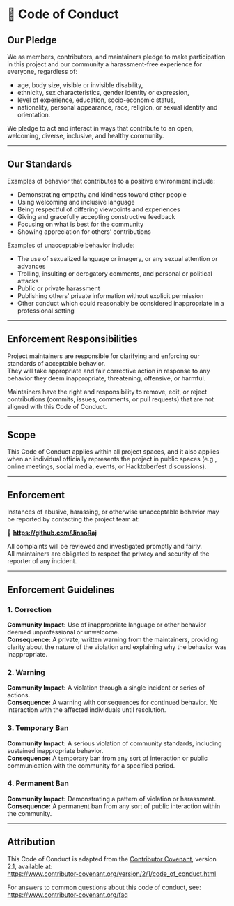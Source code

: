 # 📜 Code of Conduct

## Our Pledge

We as members, contributors, and maintainers pledge to make participation in this project and our community a harassment-free experience for everyone, regardless of:
- age, body size, visible or invisible disability,
- ethnicity, sex characteristics, gender identity or expression,
- level of experience, education, socio-economic status,
- nationality, personal appearance, race, religion, or sexual identity and orientation.

We pledge to act and interact in ways that contribute to an open, welcoming, diverse, inclusive, and healthy community.

---

## Our Standards

Examples of behavior that contributes to a positive environment include:

- Demonstrating empathy and kindness toward other people  
- Using welcoming and inclusive language  
- Being respectful of differing viewpoints and experiences  
- Giving and gracefully accepting constructive feedback  
- Focusing on what is best for the community  
- Showing appreciation for others’ contributions  

Examples of unacceptable behavior include:

- The use of sexualized language or imagery, or any sexual attention or advances  
- Trolling, insulting or derogatory comments, and personal or political attacks  
- Public or private harassment  
- Publishing others’ private information without explicit permission  
- Other conduct which could reasonably be considered inappropriate in a professional setting  

---

## Enforcement Responsibilities

Project maintainers are responsible for clarifying and enforcing our standards of acceptable behavior.  
They will take appropriate and fair corrective action in response to any behavior they deem inappropriate, threatening, offensive, or harmful.

Maintainers have the right and responsibility to remove, edit, or reject contributions (commits, issues, comments, or pull requests) that are not aligned with this Code of Conduct.

---

## Scope

This Code of Conduct applies within all project spaces, and it also applies when an individual officially represents the project in public spaces (e.g., online meetings, social media, events, or Hacktoberfest discussions).

---

## Enforcement

Instances of abusive, harassing, or otherwise unacceptable behavior may be reported by contacting the project team at:

📧 **https://github.com/JinsoRaj**

All complaints will be reviewed and investigated promptly and fairly.  
All maintainers are obligated to respect the privacy and security of the reporter of any incident.

---

## Enforcement Guidelines

### 1. Correction
**Community Impact:** Use of inappropriate language or other behavior deemed unprofessional or unwelcome.  
**Consequence:** A private, written warning from the maintainers, providing clarity about the nature of the violation and explaining why the behavior was inappropriate.

### 2. Warning
**Community Impact:** A violation through a single incident or series of actions.  
**Consequence:** A warning with consequences for continued behavior. No interaction with the affected individuals until resolution.

### 3. Temporary Ban
**Community Impact:** A serious violation of community standards, including sustained inappropriate behavior.  
**Consequence:** A temporary ban from any sort of interaction or public communication with the community for a specified period.

### 4. Permanent Ban
**Community Impact:** Demonstrating a pattern of violation or harassment.  
**Consequence:** A permanent ban from any sort of public interaction within the community.

---

## Attribution

This Code of Conduct is adapted from the [Contributor Covenant][homepage], version 2.1, available at:  
https://www.contributor-covenant.org/version/2/1/code_of_conduct.html

For answers to common questions about this code of conduct, see:  
https://www.contributor-covenant.org/faq

[homepage]: https://www.contributor-covenant.org
